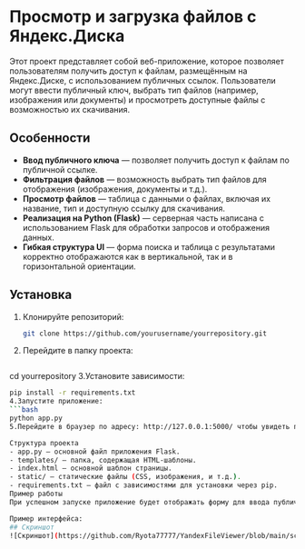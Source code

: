 # Просмотр и загрузка файлов с Яндекс.Диска

Этот проект представляет собой веб-приложение, которое позволяет пользователям получить доступ к файлам, размещённым на Яндекс.Диске, с использованием публичных ссылок. Пользователи могут ввести публичный ключ, выбрать тип файлов (например, изображения или документы) и просмотреть доступные файлы с возможностью их скачивания.

## Особенности

- **Ввод публичного ключа** — позволяет получить доступ к файлам по публичной ссылке.
- **Фильтрация файлов** — возможность выбрать тип файлов для отображения (изображения, документы и т.д.).
- **Просмотр файлов** — таблица с данными о файлах, включая их название, тип и доступную ссылку для скачивания.
- **Реализация на Python (Flask)** — серверная часть написана с использованием Flask для обработки запросов и отображения данных.
- **Гибкая структура UI** — форма поиска и таблица с результатами корректно отображаются как в вертикальной, так и в горизонтальной ориентации.

## Установка

1. Клонируйте репозиторий:
   ```bash
   git clone https://github.com/yourusername/yourrepository.git
2. Перейдите в папку проекта:
   ```bash
cd yourrepository
3.Установите зависимости:
   ```bash
pip install -r requirements.txt
4.Запустите приложение:
   ```bash
python app.py
5.Перейдите в браузер по адресу: http://127.0.0.1:5000/ чтобы увидеть приложение.

Структура проекта
- app.py — основной файл приложения Flask.
- templates/ — папка, содержащая HTML-шаблоны.
- index.html — основной шаблон страницы.
- static/ — статические файлы (CSS, изображения, и т.д.).
- requirements.txt — файл с зависимостями для установки через pip.
Пример работы
При успешном запуске приложение будет отображать форму для ввода публичного ключа Яндекс.Диска и выбора типа файлов. После нажатия кнопки "Получить файлы", приложение загрузит список доступных файлов, отображая их названия и типы. Также будет предоставлена ссылка для скачивания каждого файла.

Пример интерфейса:
## Скриншот
![Скриншот](https://github.com/Ryota77777/YandexFileViewer/blob/main/screen11.jpg?raw=true)
